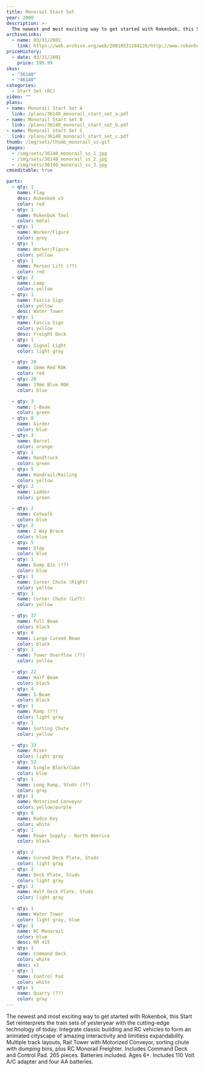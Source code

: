 ```yaml
---
title: Monorail Start Set
year: 2000
description: >-
  The newest and most exciting way to get started with Rokenbok, this Start Set reinterprets the train sets of yesteryear with the cutting-edge technology of today. Integrate classic building and RC vehicles to form an animated cityscape of amazing interactivity and limitless expandability.
archiveLinks:
  - name: 03/31/2001
    link: https://web.archive.org/web/20010331184128/http://www.rokenbok.com/catalog/pd_ss_monorail.html
priceHistory:
  - date: 03/31/2001
    price: 199.99
skus:
  - "36140"
  - "46140"
categories:
  - Start Set (RC)
video: ""
plans:
- name: Monorail Start Set A
  link: /plans/36140_monorail_start_set_a.pdf
- name: Monorail Start Set B
  link: /plans/36140_monorail_start_set_b.pdf
- name: Monorail Start Set C
  link: /plans/36140_monorail_start_set_c.pdf
thumb: /img/sets/thumb_monorail_ss.gif
images:
  - /img/sets/36140_monorail_ss_1.jpg
  - /img/sets/36140_monorail_ss_2.jpg
  - /img/sets/36140_monorail_ss_3.jpg
cmseditable: true

parts:
  - qty: 1
    name: Flag
    desc: Rokenbok v3
    color: red
  - qty: 1
    name: Rokenbok Tool
    color: metal
  - qty: 1
    name: Worker/Figure
    color: grey
  - qty: 1
    name: Worker/Figure
    color: yellow
  - qty: 1
    name: Person Lift (??)
    color: red
  - qty: 2
    name: Lamp
    color: yellow
  - qty: 1
    name: Fascia Sign
    color: yellow
    desc: Water Tower
  - qty: 1
    name: Fascia Sign
    color: yellow
    desc: Freight Dock
  - qty: 1
    name: Signal Light
    color: light gray

  - qty: 20
    name: 16mm Red ROK
    color: red
  - qty: 20
    name: 19mm Blue ROK
    color: blue

  - qty: 3
    name: I-Beam
    color: green
  - qty: 8
    name: Girder
    color: blue
  - qty: 3
    name: Barrel
    color: orange
  - qty: 1
    name: Handtruck
    color: green
  - qty: 5
    name: Handrail/Railing
    color: yellow
  - qty: 2
    name: Ladder
    color: green

  - qty: 2
    name: Catwalk
    color: blue
  - qty: 2
    name: 2 Way Brace
    color: blue
  - qty: 5
    name: Step
    color: blue
  - qty: 1
    name: Dump Bin (??)
    color: blue
  - qty: 1
    name: Corner Chute (Right)
    color: yellow
  - qty: 1
    name: Corner Chute (Left)
    color: yellow

  - qty: 37
    name: Full Beam
    color: black
  - qty: 8
    name: Large Curved Beam
    color: black
  - qty: 1
    name: Tower Overflow (??)
    color: yellow

  - qty: 22
    name: Half Beam
    color: black
  - qty: 4
    name: S-Beam
    color: black
  - qty: 1
    name: Ramp (??)
    color: light gray
  - qty: 1
    name: Sorting Chute
    color: yellow

  - qty: 33
    name: Riser
    color: light gray
  - qty: 52
    name: Single Block/Cube
    color: blue
  - qty: 1
    name: Long Ramp, Studs (??)
    color: gray
  - qty: 1
    name: Motorized Conveyor
    color: yellow/purple
  - qty: 8
    name: Radio Key
    color: white
  - qty: 1
    name: Power Supply - North America
    color: black

  - qty: 2
    name: Curved Deck Plate, Studs
    color: light gray
  - qty: 2
    name: Deck Plate, Studs
    color: light gray
  - qty: 2
    name: Half Deck Plate, Studs
    color: light gray

  - qty: 1
    name: Water Tower
    color: light gray, blue
  - qty: 1
    name: RC Monorail
    color: blue
    desc: RR 415
  - qty: 1
    name: Command Deck
    color: white
    desc: v1
  - qty: 1
    name: Control Pad
    color: white
  - qty: 1
    name: Quarry (??)
    color: gray
---
```

The newest and most exciting way to get started with Rokenbok, this Start Set reinterprets the train sets of yesteryear with the cutting-edge technology of today. Integrate classic building and RC vehicles to form an animated cityscape of amazing interactivity and limitless expandability. Multiple track layouts, Rail Tower with Motorized Conveyor, sorting chute with dumping bins, plus RC Monorail Freighter. Includes Command Deck and Control Pad. 265 pieces. Batteries included. Ages 6+. Includes 110 Volt A/C adapter and four AA batteries.
